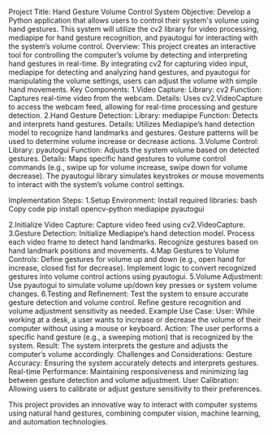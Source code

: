 Project Title: Hand Gesture Volume Control System
Objective: Develop a Python application that allows users to control their system's volume using hand gestures. This system will utilize the cv2 library for video processing, mediapipe for hand gesture recognition, and pyautogui for interacting with the system’s volume control.
Overview: This project creates an interactive tool for controlling the computer’s volume by detecting and interpreting hand gestures in real-time. By integrating cv2 for capturing video input, mediapipe for detecting and analyzing hand gestures, and pyautogui for manipulating the volume settings, users can adjust the volume with simple hand movements.
Key Components: 
     1.Video Capture:
        Library: cv2
        Function: Captures real-time video from the webcam.
        Details: Uses cv2.VideoCapture to access the webcam feed, allowing for real-time processing and gesture detection.
     2.Hand Gesture Detection:
        Library: mediapipe
        Function: Detects and interprets hand gestures.
        Details: Utilizes Mediapipe’s hand detection model to recognize hand landmarks and gestures. Gesture patterns will be used to determine volume increase or decrease actions.
     3.Volume Control:
        Library: pyautogui
        Function: Adjusts the system volume based on detected gestures.
        Details: Maps specific hand gestures to volume control commands (e.g., swipe up for volume increase, swipe down for volume decrease). The pyautogui library simulates keystrokes or mouse movements to interact with the system’s volume control settings.
        
Implementation Steps:
  1.Setup Environment:
        Install required libraries:
            bash
            Copy code
            pip install opencv-python mediapipe pyautogui
            
 2.Initialize Video Capture:
        Capture video feed using cv2.VideoCapture.
    3.Gesture Detection:
        Initialize Mediapipe’s hand detection model.
        Process each video frame to detect hand landmarks.
        Recognize gestures based on hand landmark positions and movements.
    4.Map Gestures to Volume Controls:
        Define gestures for volume up and down (e.g., open hand for increase, closed fist for decrease).
        Implement logic to convert recognized gestures into volume control actions using pyautogui.
    5.Volume Adjustment:
        Use pyautogui to simulate volume up/down key presses or system volume changes.
    6.Testing and Refinement:
       Test the system to ensure accurate gesture detection and volume control.
        Refine gesture recognition and volume adjustment sensitivity as needed.
Example Use Case:
User: While working at a desk, a user wants to increase or decrease the volume of their computer without using a mouse or keyboard.
Action: The user performs a specific hand gesture (e.g., a sweeping motion) that is recognized by the system.
Result: The system interprets the gesture and adjusts the computer’s volume accordingly.
Challenges and Considerations:
Gesture Accuracy: Ensuring the system accurately detects and interprets gestures.
Real-time Performance: Maintaining responsiveness and minimizing lag between gesture detection and volume adjustment.
User Calibration: Allowing users to calibrate or adjust gesture sensitivity to their preferences.

This project provides an innovative way to interact with computer systems using natural hand gestures, combining computer vision, machine learning, and automation technologies.

